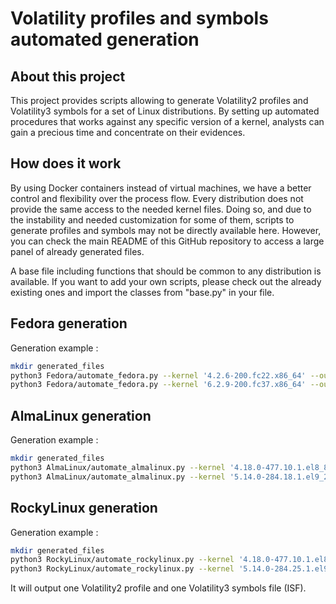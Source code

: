 # Volatility profiles and symbols automated generation 

## About this project

This project provides scripts allowing to generate Volatility2 profiles and Volatility3 symbols for a set of Linux distributions. By setting up automated procedures that works against any specific version of a kernel, analysts can gain a precious time and concentrate on their evidences. 

## How does it work

By using Docker containers instead of virtual machines, we have a better control and flexibility over the process flow. 
Every distribution does not provide the same access to the needed kernel files. Doing so, and due to the instability and needed customization for some of them, scripts to generate profiles and symbols may not be directly available here. However, you can check the main README of this GitHub repository to access a large panel of already generated files. 

A base file including functions that should be common to any distribution is available. If you want to add your own scripts, please check out the already existing ones and import the classes from "base.py" in your file.

## Fedora generation 

Generation example :

```sh
mkdir generated_files
python3 Fedora/automate_fedora.py --kernel '4.2.6-200.fc22.x86_64' --output-dir generated_files
python3 Fedora/automate_fedora.py --kernel '6.2.9-200.fc37.x86_64' --output-dir generated_files
```

## AlmaLinux generation 

Generation example :

```sh
mkdir generated_files
python3 AlmaLinux/automate_almalinux.py --kernel '4.18.0-477.10.1.el8_8.x86_64' --output-dir generated_files
python3 AlmaLinux/automate_almalinux.py --kernel '5.14.0-284.18.1.el9_2.x86_64' --output-dir generated_files
```

## RockyLinux generation 

Generation example :

```sh
mkdir generated_files
python3 RockyLinux/automate_rockylinux.py --kernel '4.18.0-477.10.1.el8_8.x86_64' --output-dir generated_files
python3 RockyLinux/automate_rockylinux.py --kernel '5.14.0-284.25.1.el9_2.x86_64' --output-dir generated_files
```

It will output one Volatility2 profile and one Volatility3 symbols file (ISF).